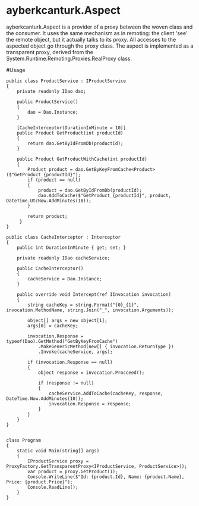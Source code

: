 # ayberkcanturk.Aspect
ayberkcanturk.Aspect is a provider of a proxy between the woven class and the consumer. It uses the same mechanism as in remoting: the client 'see' the remote object, but it actually talks to its proxy. All accesses to the aspected object go through the proxy class. The aspect is implemented as a transparent proxy, derived from the System.Runtime.Remoting.Proxies.RealProxy class.

#Usage


    public class ProductService : IProductService
    {
        private readonly IDao dao;

        public ProductService()
        {
            dao = Dao.Instance;
        }

        [CacheInterceptor(DurationInMinute = 10)]
        public Product GetProduct(int productId)
        {
            return dao.GetByIdFromDb(productId);
        }
        
        public Product GetProductWithCache(int productId)
        {
            Product product = dao.GetByKeyFromCache<Product>($"GetProduct_{productId}");
            if (product == null)
            {
                product = dao.GetByIdFromDb(productId);
                dao.AddToCache($"GetProduct_{productId}", product, DateTime.UtcNow.AddMinutes(10));
            }

            return product;
         }
    }

    public class CacheInterceptor : Interceptor
    {
        public int DurationInMinute { get; set; }

        private readonly IDao cacheService;

        public CacheInterceptor()
        {
            cacheService = Dao.Instance;
        }

        public override void Intercept(ref IInvocation invocation)
        {
            string cacheKey = string.Format("{0}_{1}", invocation.MethodName, string.Join("_", invocation.Arguments));

            object[] args = new object[1];
            args[0] = cacheKey;

            invocation.Response = typeof(Dao).GetMethod("GetByKeyFromCache")
                .MakeGenericMethod(new[] { invocation.ReturnType })
                .Invoke(cacheService, args);

            if (invocation.Response == null)
            {
                object response = invocation.Procceed();

                if (response != null)
                {
                    cacheService.AddToCache(cacheKey, response, DateTime.Now.AddMinutes(10));
                    invocation.Response = response;
                }
            }
        }
    }
        
        
    class Program
    {
        static void Main(string[] args)
        {    
            IProductService proxy = ProxyFactory.GetTransparentProxy<IProductService, ProductService>();
            var product = proxy.GetProduct(1);
            Console.WriteLine($"Id: {product.Id}, Name: {product.Name}, Price: {product.Price}");
            Console.ReadLine();
        }
    }
